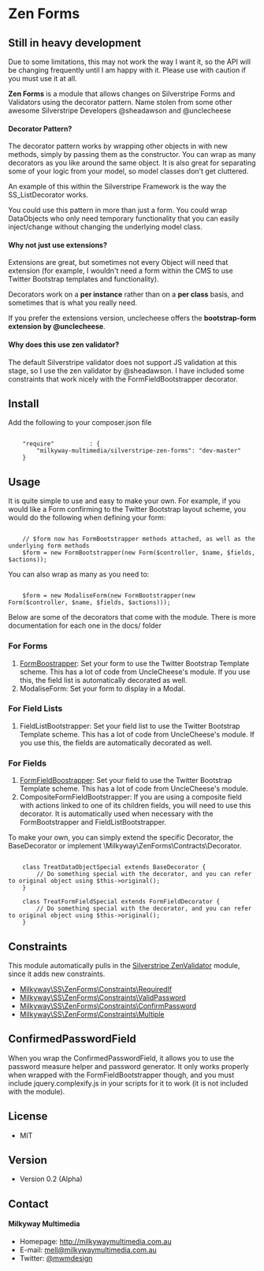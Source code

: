 Zen Forms
=========

## Still in heavy development
Due to some limitations, this may not work the way I want it, so the API will be changing frequently until I am happy with it. Please use with caution if you must use it at all.

**Zen Forms** is a module that allows changes on Silverstripe Forms and Validators using the decorator pattern. Name stolen from some other awesome Silverstripe Developers @sheadawson and @unclecheese

#### Decorator Pattern?
The decorator pattern works by wrapping other objects in with new methods, simply by passing them as the constructor. You can wrap as many decorators as you like around the same object. It is also great for separating some of your logic from your model, so model classes don't get cluttered.

An example of this within the Silverstripe Framework is the way the SS_ListDecorator works.

You could use this pattern in more than just a form. You could wrap DataObjects who only need temporary functionality that you can easily inject/change without changing the underlying model class.

#### Why not just use extensions?
Extensions are great, but sometimes not every Object will need that extension (for example, I wouldn't need a form within the CMS to use Twitter Bootstrap templates and functionality).

Decorators work on a **per instance** rather than on a **per class** basis, and sometimes that is what you really need.

If you prefer the extensions version, unclecheese offers the **bootstrap-form extension by @unclecheese**.

#### Why does this use zen validator?
The default Silverstripe validator does not support JS validation at this stage, so I use the zen validator by @sheadawson. I have included some constraints that work nicely with the FormFieldBootstrapper decorator.

## Install
Add the following to your composer.json file
```

    "require"          : {
		"milkyway-multimedia/silverstripe-zen-forms": "dev-master"
	}

```

## Usage
It is quite simple to use and easy to make your own. For example, if you would like a Form confirming to the Twitter Bootstrap layout scheme, you would do the following when defining your form:

```

    // $form now has FormBootstrapper methods attached, as well as the underlying form methods
    $form = new FormBootstrapper(new Form($controller, $name, $fields, $actions));

```

You can also wrap as many as you need to:

```

    $form = new ModaliseForm(new FormBootstrapper(new Form($controller, $name, $fields, $actions)));

```

Below are some of the decorators that come with the module. There is more documentation for each one in the docs/ folder

### For Forms
1. [FormBoostrapper](docs/en/FormBoostrapper.md): Set your form to use the Twitter Bootstrap Template scheme. This has a lot of code from UncleCheese's module. If you use this, the field list is automatically decorated as well.
2. ModaliseForm: Set your form to display in a Modal.

### For Field Lists
1. FieldListBootstrapper: Set your field list to use the Twitter Bootstrap Template scheme. This has a lot of code from UncleCheese's module. If you use this, the fields are automatically decorated as well.

### For Fields
1. [FormFieldBoostrapper](docs/en/FormFieldBoostrapper.md): Set your field to use the Twitter Bootstrap Template scheme. This has a lot of code from UncleCheese's module.
2. CompositeFormFieldBootstrapper: If you are using a composite field with actions linked to one of its children fields, you will need to use this decorator. It is automatically used when necessary with the FormBootstrapper and FieldListBootstrapper.

To make your own, you can simply extend the specific Decorator, the BaseDecorator or implement \Milkyway\ZenForms\Contracts\Decorator.

```

    class TreatDataObjectSpecial extends BaseDecorator {
        // Do something special with the decorator, and you can refer to original object using $this->original();
    }

    class TreatFormFieldSpecial extends FormFieldDecorator {
        // Do something special with the decorator, and you can refer to original object using $this->original();
    }

```

## Constraints
This module automatically pulls in the [Silverstripe ZenValidator](https://github.com/sheadawson/silverstripe-zenvalidator) module, since it adds new constraints.

* [Milkyway\SS\ZenForms\Constraints\RequiredIf](docs/en/constraints/RequiredIf.md)
* [Milkyway\SS\ZenForms\Constraints\ValidPassword](docs/en/constraints/ValidPassword.md)
* [Milkyway\SS\ZenForms\Constraints\ConfirmPassword](docs/en/constraints/ConfirmPassword.md)
* [Milkyway\SS\ZenForms\Constraints\Multiple](docs/en/constraints/Multiple.md)

## ConfirmedPasswordField
When you wrap the ConfirmedPasswordField, it allows you to use the password measure helper and password generator. It only works properly when wrapped with the FormFieldBootstrapper though, and you must include jquery.complexify.js in your scripts for it to work (it is not included with the module).

## License
* MIT

## Version
* Version 0.2 (Alpha)

## Contact
#### Milkyway Multimedia
* Homepage: http://milkywaymultimedia.com.au
* E-mail: mell@milkywaymultimedia.com.au
* Twitter: [@mwmdesign](https://twitter.com/mwmdesign "mwmdesign on twitter")
